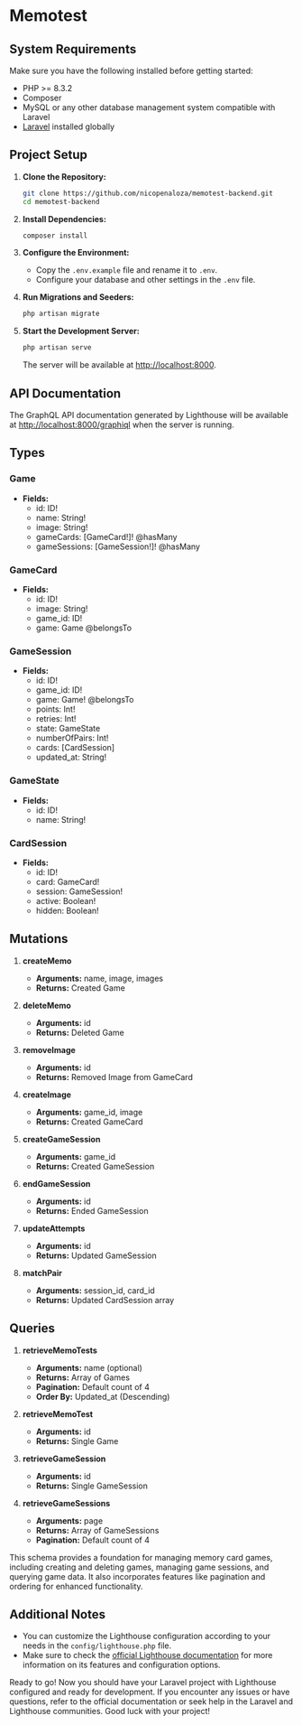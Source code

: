 # Memotest
## System Requirements

Make sure you have the following installed before getting started:

- PHP >= 8.3.2
- Composer
- MySQL or any other database management system compatible with Laravel
- [Laravel](https://laravel.com/) installed globally

## Project Setup

1. **Clone the Repository:**

   ```bash
   git clone https://github.com/nicopenaloza/memotest-backend.git
   cd memotest-backend
   ```

2. **Install Dependencies:**

   ```bash
   composer install
   ```

3. **Configure the Environment:**

   - Copy the `.env.example` file and rename it to `.env`.
   - Configure your database and other settings in the `.env` file.

4. **Run Migrations and Seeders:**

   ```bash
   php artisan migrate
   ```

5. **Start the Development Server:**

   ```bash
   php artisan serve
   ```

   The server will be available at [http://localhost:8000](http://localhost:8000).

## API Documentation

The GraphQL API documentation generated by Lighthouse will be available at [http://localhost:8000/graphiql](http://localhost:8000/graphiql) when the server is running.


## Types

### Game
- **Fields:**
  - id: ID!
  - name: String!
  - image: String!
  - gameCards: [GameCard!]! @hasMany
  - gameSessions: [GameSession!]! @hasMany

### GameCard
- **Fields:**
  - id: ID!
  - image: String!
  - game_id: ID!
  - game: Game @belongsTo

### GameSession
- **Fields:**
  - id: ID!
  - game_id: ID!
  - game: Game! @belongsTo
  - points: Int!
  - retries: Int!
  - state: GameState
  - numberOfPairs: Int!
  - cards: [CardSession]
  - updated_at: String!

### GameState
- **Fields:**
  - id: ID!
  - name: String!

### CardSession
- **Fields:**
  - id: ID!
  - card: GameCard!
  - session: GameSession!
  - active: Boolean!
  - hidden: Boolean!

## Mutations

1. **createMemo**
   - **Arguments:** name, image, images
   - **Returns:** Created Game

2. **deleteMemo**
   - **Arguments:** id
   - **Returns:** Deleted Game

3. **removeImage**
   - **Arguments:** id
   - **Returns:** Removed Image from GameCard

4. **createImage**
   - **Arguments:** game_id, image
   - **Returns:** Created GameCard

5. **createGameSession**
   - **Arguments:** game_id
   - **Returns:** Created GameSession

6. **endGameSession**
   - **Arguments:** id
   - **Returns:** Ended GameSession

7. **updateAttempts**
   - **Arguments:** id
   - **Returns:** Updated GameSession

8. **matchPair**
   - **Arguments:** session_id, card_id
   - **Returns:** Updated CardSession array

## Queries

1. **retrieveMemoTests**
   - **Arguments:** name (optional)
   - **Returns:** Array of Games
   - **Pagination:** Default count of 4
   - **Order By:** Updated_at (Descending)

2. **retrieveMemoTest**
   - **Arguments:** id
   - **Returns:** Single Game

3. **retrieveGameSession**
   - **Arguments:** id
   - **Returns:** Single GameSession

4. **retrieveGameSessions**
   - **Arguments:** page
   - **Returns:** Array of GameSessions
   - **Pagination:** Default count of 4

This schema provides a foundation for managing memory card games, including creating and deleting games, managing game sessions, and querying game data. It also incorporates features like pagination and ordering for enhanced functionality.

## Additional Notes

- You can customize the Lighthouse configuration according to your needs in the `config/lighthouse.php` file.
- Make sure to check the [official Lighthouse documentation](https://lighthouse-php.com/) for more information on its features and configuration options.

Ready to go! Now you should have your Laravel project with Lighthouse configured and ready for development. If you encounter any issues or have questions, refer to the official documentation or seek help in the Laravel and Lighthouse communities. Good luck with your project!
